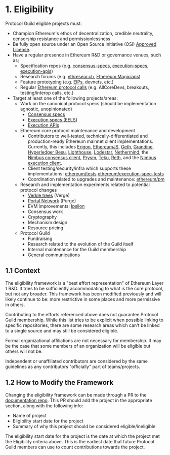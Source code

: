 # 1. Eligibility

Protocol Guild eligible projects must:

- Champion Ethereum's ethos of decentralization, credible neutrality, censorship resistance and permissionlessness
- Be fully open source under an Open Source Initiative (OSI) [Approved License](https://opensource.org/licenses).
- Have a regular presence in Ethereum R&D or governance venues, such as;
  - Specification repos (e.g. [consensus-specs](https://github.com/ethereum/consensus-specs), [execution-specs](https://github.com/ethereum/execution-specs), [execution-apis](https://github.com/ethereum/execution-apis))
  - Research forums (e.g. [ethresear.ch](https://ethresear.ch), [Ethereum Magicians](https://ethereum-magicians.org/))
  - Feature prototyping (e.g. [EIPs](https://github.com/ethereum/eips), devnets, etc.)
  - Regular [Ethereum protocol calls](https://calendar.google.com/calendar/u/0?cid=Y191cGFvZm9uZzhtZ3JtcmtlZ243aWM3aGs1c0Bncm91cC5jYWxlbmRhci5nb29nbGUuY29t) (e.g. AllCoreDevs, breakouts, testing/interop calls, etc.)
- Target at least one of the following projects/areas:
  - Work on the canonical protocol specs (should be implementation agnostic, unopinionated)
    - [Consensus specs](https://github.com/ethereum/consensus-specs)
    - [Execution specs (EELS)](https://github.com/ethereum/execution-specs)
    - [Execution APIs](https://github.com/ethereum/execution-apis)
  - Ethereum core protocol maintenance and development
    - Contributors to well-tested, technically-differentiated and production-ready Ethereum mainnet client implementations. Currently, this includes [Erigon](https://github.com/erigontech/erigon), [EthereumJS](https://github.com/ethereumjs),  [Geth](https://github.com/ethereum/go-ethereum), [Grandine](https://github.com/grandinetech/grandine), [Hyperledger Besu](https://github.com/hyperledger/besu), [Lighthouse](https://github.com/sigp/lighthouse), [Lodestar](https://github.com/ChainSafe/lodestar), [Nethermind](https://github.com/NethermindEth/nethermind), the [Nimbus consensus client](https://github.com/status-im/nimbus-eth2), [Prysm](https://github.com/prysmaticlabs/prysm), [Teku](https://github.com/ConsenSys/teku), [Reth](https://github.com/paradigmxyz/reth), and the [Nimbus execution client](https://github.com/status-im/nimbus-eth1).
    - Client testing/security/infra which supports these implementations: [ethereum/tests](https://github.com/ethereum/tests) [ethereum/execution-spec-tests](https://github.com/ethereum/execution-spec-tests)
    - Coordination related to upgrades and maintenance: [ethereum/pm](https://github.com/ethereum/pm)
  - Research and implementation experiments related to potential protocol changes
    - [Verkle trees](https://github.com/gballet/go-verkle) (Verge)
    - [Portal Network](https://github.com/ethereum/portal-network-specs) (Purge)
    - EVM improvements: [Ipsilon](https://github.com/ipsilon)
    - Consensus work
    - Cryptography
    - Mechanism design
    - Resource pricing
  - Protocol Guild
    - Fundraising
    - Research related to the evolution of the Guild itself
    - Internal maintenance for the Guild membership
    - General communications

## 1.1 Context

The eligibility framework is a "best effort representation" of Ethereum Layer 1 R&D. It tries to be sufficiently accommodating to what is the core protocol, but not any broader. This framework has been modified previously and will likely continue to be: more restrictive in some places and more permissive in others.

Contributing to the efforts referenced above does not guarantee Protocol Guild membership. While this list tries to be explicit when possible linking to specific repositories, there are some research areas which can't be linked to a single source and may still be considered eligible.

Formal organizational affiliations are not necessary for membership. It may be the case that some members of an organization will be eligible but others will not be.

Independent or unaffiliated contributors are considered by the same guidelines as any contributors "officially" part of teams/projects.

## 1.2 How to Modify the Framework

Changing the eligibility framework can be made through a PR to the [documentation repo](https://github.com/protocolguild/documentation). This PR should add the project in the appropriate section, along with the following info:

- Name of project
- Eligibility start date for the project
- Summary of why this project should be considered eligible/ineligible

The eligibility start date for the project is the date at which the project met the Eligibility criteria above. This is the earliest date that future Protocol Guild members can use to count contributions towards the project. 
